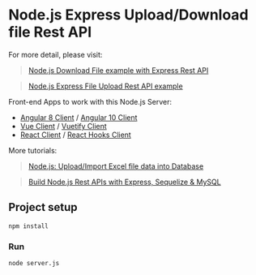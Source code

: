 # Node.js Express Upload/Download file Rest API

For more detail, please visit:
> [Node.js Download File example with Express Rest API](https://bezkoder.com/node-js-express-download-file/)

> [Node.js Express File Upload Rest API example](https://bezkoder.com/node-js-express-file-upload/)

Front-end Apps to work with this Node.js Server:
- [Angular 8 Client](https://bezkoder.com/angular-spring-boot-file-upload/) / [Angular 10 Client](https://bezkoder.com/angular-10-file-upload/)
- [Vue Client](https://bezkoder.com/vue-axios-file-upload/) / [Vuetify Client](https://bezkoder.com/vuetify-file-upload/)
- [React Client](https://bezkoder.com/react-file-upload-spring-boot/) / [React Hooks Client](https://bezkoder.com/react-hooks-file-upload/)

More tutorials:
> [Node.js: Upload/Import Excel file data into Database](https://bezkoder.com/node-js-upload-excel-file-database/)

> [Build Node.js Rest APIs with Express, Sequelize & MySQL](https://bezkoder.com/node-js-express-sequelize-mysql/)

## Project setup
```
npm install
```

### Run
```
node server.js
```
